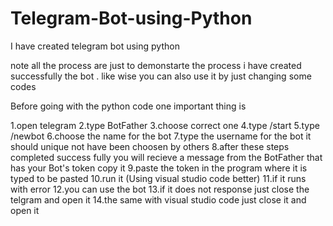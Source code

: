 # Telegram-Bot-using-Python
I have created telegram bot using python

note all the process are just to demonstarte the process i have created successfully the bot . like wise you can also use it by just changing  some codes


Before going with the python code one important thing is 

1.open telegram 
2.type BotFather
3.choose correct one
4.type /start
5.type /newbot
6.choose the name for the bot
7.type the username for the bot it should unique not have been choosen by others
8.after these steps completed success fully you will recieve a message from the BotFather that has your Bot's token copy it 
9.paste the token in the program where it is typed to be pasted 
10.run it (Using visual studio code better)
11.if it runs with error
12.you can use the bot 
13.if it does not response just close the telgram and open it 
14.the same with visual studio code just close it and open it
